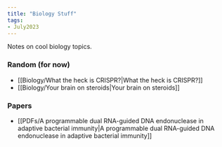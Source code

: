 ```yaml
---
title: "Biology Stuff"
tags:
- July2023
---
```

Notes on cool biology topics.

### Random (for now)
- [[Biology/What the heck is CRISPR?|What the heck is CRISPR?]]
- [[Biology/Your brain on steroids|Your brain on steroids]]

### Papers
- [[PDFs/A programmable dual RNA-guided DNA endonuclease in adaptive bacterial immunity|A programmable dual RNA-guided DNA endonuclease in adaptive bacterial immunity]]
